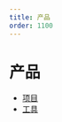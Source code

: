```yaml
---
title: 产品
order: 1100
---
```

# 产品 

- [项目](/blog/product/project)    
- [工具](/blog/product/tools)    
